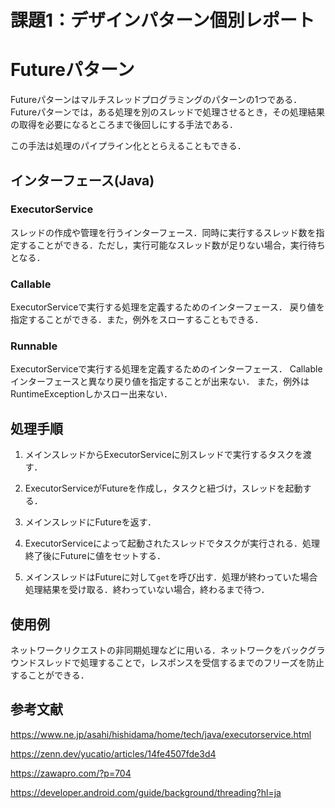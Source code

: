 # 課題1：デザインパターン個別レポート

# Futureパターン

Futureパターンはマルチスレッドプログラミングのパターンの1つである．
Futureパターンでは，ある処理を別のスレッドで処理させるとき，その処理結果の取得を必要になるところまで後回しにする手法である．

この手法は処理のパイプライン化ととらえることもできる．

## インターフェース(Java)

### ExecutorService
スレッドの作成や管理を行うインターフェース．同時に実行するスレッド数を指定することができる．ただし，実行可能なスレッド数が足りない場合，実行待ちとなる．

### Callable
ExecutorServiceで実行する処理を定義するためのインターフェース．
戻り値を指定することができる．また，例外をスローすることもできる．

### Runnable
ExecutorServiceで実行する処理を定義するためのインターフェース．
Callableインターフェースと異なり戻り値を指定することが出来ない．
また，例外はRuntimeExceptionしかスロー出来ない．

## 処理手順
1. メインスレッドからExecutorServiceに別スレッドで実行するタスクを渡す．

1. ExecutorServiceがFutureを作成し，タスクと紐づけ，スレッドを起動する．

1. メインスレッドにFutureを返す．

1. ExecutorServiceによって起動されたスレッドでタスクが実行される．処理終了後にFutureに値をセットする．

1. メインスレッドはFutureに対して`get`を呼び出す．処理が終わっていた場合処理結果を受け取る．終わっていない場合，終わるまで待つ．

## 使用例
ネットワークリクエストの非同期処理などに用いる．ネットワークをバックグラウンドスレッドで処理することで，レスポンスを受信するまでのフリーズを防止することができる．

## 参考文献
https://www.ne.jp/asahi/hishidama/home/tech/java/executorservice.html

https://zenn.dev/yucatio/articles/14fe4507fde3d4

https://zawapro.com/?p=704

https://developer.android.com/guide/background/threading?hl=ja